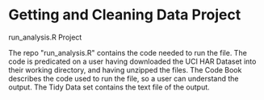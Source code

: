 # Getting and Cleaning Data Project
run_analysis.R Project

The repo "run_analysis.R" contains the code needed to run the file. The code is predicated on a user having downloaded the UCI HAR Dataset into their working directory, and having unzipped the files. 
The Code Book describes the code used to run the file, so a user can understand the output. 
The Tidy Data set contains the text file of the output. 

